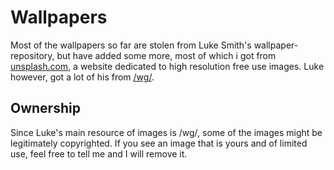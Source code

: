 # Wallpapers

Most of the wallpapers so far are stolen from Luke Smith's wallpaper-repository, but have added some more, most of which i got from [unsplash.com](https://unsplash.com/), a website dedicated to high resolution free use images.
Luke however, got a lot of his from [/wg/](http://4chan.org/wg).

## Ownership

Since Luke's main resource of images is /wg/, some of the images might be legitimately copyrighted. If you see an image that is yours and of limited use, feel free to tell me and I will remove it.
